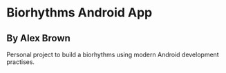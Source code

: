 # Biorhythms Android App
## By Alex Brown

Personal project to build a biorhythms using modern Android development practises. 